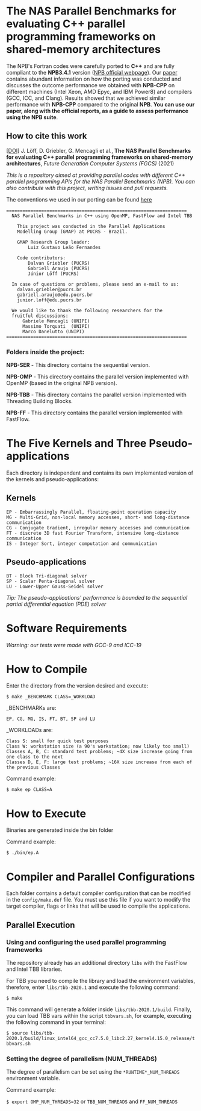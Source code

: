 # The NAS Parallel Benchmarks for evaluating C++ parallel programming frameworks on shared-memory architectures

The NPB's Fortran codes were carefully ported to **C++** and are fully compliant to the **NPB3.4.1** version ([NPB official webpage](https://www.nas.nasa.gov/publications/npb.html)). Our [paper](https://doi.org/10.1016/j.future.2021.07.021) contains abundant information on how the porting was conducted and discusses the outcome performance we obtained with **NPB-CPP** on different machines (Intel Xeon, AMD Epyc, and IBM Power8) and compilers (GCC, ICC, and Clang). Results showed that we achieved similar performance with **NPB-CPP** compared to the original **NPB**. **You can use our paper, along with the official reports, as a guide to assess performance using the NPB suite**.

## How to cite this work
  
[[DOI]](https://doi.org/10.1016/j.future.2021.07.021) J. Löff, D. Griebler, G. Mencagli et al., **The NAS Parallel Benchmarks for evaluating C++ parallel programming frameworks on shared-memory architectures**, *Future Generation Computer Systems (FGCS)* (2021)

*This is a repository aimed at providing parallel codes with different C++ parallel programming APIs for the NAS Parallel Benchmarks (NPB). You can also contribute with this project, writing issues and pull requests.*

The conventions we used in our porting can be found [here](notes-conventions.md)


    ===================================================================
      NAS Parallel Benchmarks in C++ using OpenMP, FastFlow and Intel TBB

        This project was conducted in the Parallel Applications
        Modelling Group (GMAP) at PUCRS - Brazil.

        GMAP Research Group leader:
            Luiz Gustavo Leão Fernandes

        Code contributors: 
            Dalvan Griebler (PUCRS)
            Gabriell Araujo (PUCRS)
            Júnior Löff (PUCRS)

      In case of questions or problems, please send an e-mail to us:	
        dalvan.griebler@pucrs.br
        gabriell.araujo@edu.pucrs.br			
        junior.loff@edu.pucrs.br				

      We would like to thank the following researchers for the 
      fruitful discussions:
          Gabriele Mencagli	(UNIPI)
          Massimo Torquati	(UNIPI)
          Marco Danelutto (UNIPI)
    ===================================================================


### Folders inside the  project:

**NPB-SER** - This directory contains the sequential version.

**NPB-OMP** - This directory contains the parallel version implemented with OpenMP (based in the original NPB version).

**NPB-TBB** - This directory contains the parallel version implemented with Threading Building Blocks.

**NPB-FF** - This directory contains the parallel version implemented with FastFlow.

# The Five Kernels and Three Pseudo-applications

Each directory is independent and contains its own implemented version of the kernels and pseudo-applications:

## Kernels

	EP - Embarrassingly Parallel, floating-point operation capacity
	MG - Multi-Grid, non-local memory accesses, short- and long-distance communication
	CG - Conjugate Gradient, irregular memory accesses and communication
	FT - discrete 3D fast Fourier Transform, intensive long-distance communication
	IS - Integer Sort, integer computation and communication

## Pseudo-applications

	BT - Block Tri-diagonal solver
	SP - Scalar Penta-diagonal solver
	LU - Lower-Upper Gauss-Seidel solver

*Tip: The pseudo-applications' performance is bounded to the sequential partial differential equation (PDE) solver*

# Software Requirements

*Warning: our tests were made with GCC-9 and ICC-19*

# How to Compile 

Enter the directory from the version desired and execute:

`$ make _BENCHMARK CLASS=_WORKLOAD`

_BENCHMARKs are: 
		
	EP, CG, MG, IS, FT, BT, SP and LU 
																										
_WORKLOADs are: 
	
	Class S: small for quick test purposes
	Class W: workstation size (a 90's workstation; now likely too small)	
	Classes A, B, C: standard test problems; ~4X size increase going from one class to the next	
	Classes D, E, F: large test problems; ~16X size increase from each of the previous Classes  


Command example:

`$ make ep CLASS=A`

# How to Execute

Binaries are generated inside the bin folder

Command example:
	
`$ ./bin/ep.A`

# Compiler and Parallel Configurations

Each folder contains a default compiler configuration that can be modified in the `config/make.def` file.
You must use this file if you want to modify the target compiler, flags or links that will be used to compile the applications.

## Parallel Execution

### Using and configuring the used parallel programming frameworks

The repository already has an additional directory `libs` with the FastFlow and Intel TBB libraries.

For TBB you need to compile the library and load the environment variables, therefore, enter `libs/tbb-2020.1` and execute the following command:

`$ make`

This command will generate a folder inside `libs/tbb-2020.1/build`. Finally, you can load TBB vars within the script `tbbvars.sh`, for example, executing the following command in your terminal:

`$ source libs/tbb-2020.1/build/linux_intel64_gcc_cc7.5.0_libc2.27_kernel4.15.0_release/tbbvars.sh`

### Setting the degree of parallelism (NUM_THREADS)

The degree of parallelism can be set using the `*RUNTIME*_NUM_THREADS` environment variable.

Command example:
		
`$ export OMP_NUM_THREADS=32`
or
`TBB_NUM_THREADS` and `FF_NUM_THREADS`
